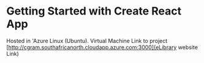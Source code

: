 # Getting Started with Create React App

Hosted in 'Azure Linux (Ubuntu). Virtual Machine
Link to project [http://cgram.southafricanorth.cloudapp.azure.com:3000](eLibrary website Link)
